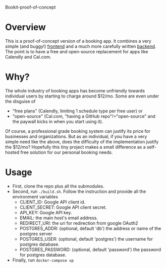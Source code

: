 Bookit-proof-of-concept

# Overview
This is a proof-of-concept version of a booking app. It combines a very simple (and buggy!) [frontend](https://github.com/honglu2875/Bookit-simple-flask-frontend) and a much more carefully written [backend](https://github.com/honglu2875/Bookit-dbManager). The point is to have a free and open-source replacement for apps like Calendly and Cal.com.

# Why?
The whole industry of booking apps has become unfriendly towards individual users by starting to charge around $12/mo. Some are even under the disguise of 
- "free plans" (Calendly, limiting 1 schedule type per free user) or 
- "open-source" (Cal.com, "having a GitHub repo"!="open-source" and the paywall kicks in when you start using it). 

Of course, a professional grade booking system can justify its price for businesses and organizations. But as an individual, if you have a very simple need like the above, does the difficulty of the implementation justify the $12/mo? Hopefully this tiny project makes a small difference as a self-hosted free solution for our personal booking needs.

# Usage
- First, clone the repo plus all the submodules.
- Second, run `./build.sh`. Follow the instruction and provide all the environment variables
  - CLIENT_ID: Google API client id.
  - CLIENT_SECRET: Google API client secret.	
  - API_KEY: Google API key.	
  - EMAIL: the main host's email address.	
  - REDIRECT_URI: the uri for redirection from google OAuth2
  - POSTGRES_ADDR: (optional, default 'db') the address or name of the postgres server
  - POSTGRES_USER: (optional, default 'postgres') the username for postgres database.
  - POSTGRES_PASSWORD: (optional, default 'password') the password for postgres database.
- Finally, run `docker-compose up`
